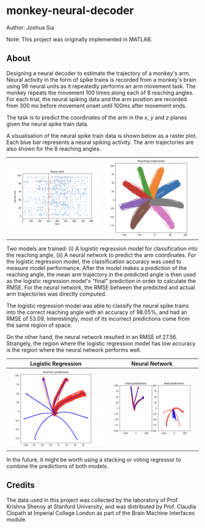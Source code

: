 # monkey-neural-decoder

Author: Joshua Sia

Note: This project was originally implemented in MATLAB.

## About

Designing a neural decoder to estimate the trajectory of a monkey's arm. Neural activity in the form of spike trains is recorded from a monkey's brain using 98 neural units as it repeatedly performs an arm movement task. The monkey repeats the movement 100 times along each of 8 reaching angles. For each trial, the neural spiking data and the arm position are recorded from 300 ms before movement onset until 100ms after movement ends.

The task is to predict the coordinates of the arm in the *x*, *y* and *z* planes given the neural spike train data.

A visualisation of the neural spike train data is shown below as a raster plot. Each blue bar represents a neural spiking activity. The arm trajectories are also shown for the 8 reaching angles.

|            |           |
:-------------------------:|:-------------------------:
![raster](https://github.com/joshsia/monkey-neural-decoder/blob/main/img/raster_plot.png)  |  ![arm-position](https://github.com/joshsia/monkey-neural-decoder/blob/main/img/reaching_trajectories.png)

Two models are trained: (i) A logistic regression model for classification into the reaching angle, (ii) A neural network to predict the arm coordinates. For the logistic regression model, the classification accuracy was used to measure model performance. After the model makes a prediction of the reaching angle, the mean arm trajectory in the predicted angle is then used as the logistic regression model's "final" prediction in order to calculate the RMSE. For the neural network, the RMSE between the predicted and actual arm trajectories was directly computed.

The logistic regression model was able to classify the neural spike trains into the correct reaching angle with an accuracy of 98.05%, and had an RMSE of 53.09. Interestingly, most of its incorrect predictions come from the same region of space.

On the other hand, the neural network resulted in an RMSE of 27.56. Strangely, the region where the logistic regression model has low accuracy is the region where the neural network performs well.

|       Logistic Regression     |     Neural Network      |
:-------------------------:|:-------------------------:
![lr-model](https://github.com/joshsia/monkey-neural-decoder/blob/main/img/lr_incorrect_preds.png)  |  ![nn](https://github.com/joshsia/monkey-neural-decoder/blob/main/img/nn_preds.png)

In the future, it might be worth using a stacking or voting regressor to combine the predictions of both models.

## Credits

The data used in this project was collected by the laboratory of Prof. Krishna Shenoy at Stanford University, and was distributed by Prof. Claudia Clopath at Imperial College London as part of the Brain Machine Interfaces module.
